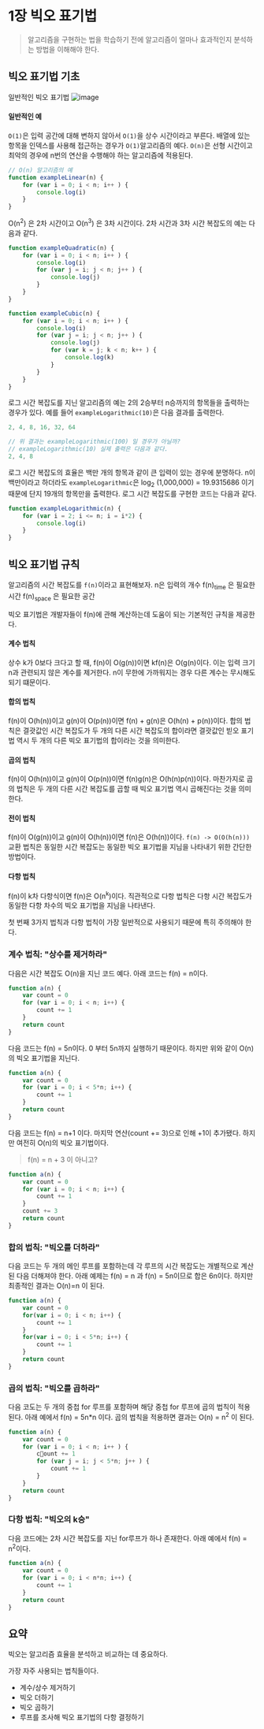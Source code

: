 # 1장 빅오 표기법

> 알고리즘을 구현하는 법을 학습하기 전에 알고리즘이 얼마나 효과적인지 분석하는 방법을 이해해야 한다.

## 빅오 표기법 기초

일반적인 빅오 표기법
![image](./images/20250916125727.png)

#### 일반적인 예

`O(1)`은 입력 공간에 대해 변하지 않아서 `O(1)`을 상수 시간이라고 부른다. 배열에 있는 항목을 인덱스를 사용해 접근하는 경우가 `O(1)`알고리즘의 예다.
`O(n)`은 선형 시간이고 최악의 경우에 n번의 연산을 수행해야 하는 알고리즘에 적용된다.
```js
// O(n) 알고리즘의 예
function exampleLinear(n) {
	for (var i = 0; i < n; i++ ) {
		console.log(i)
	}
}
```

O(n<sup>2</sup>) 은 2차 시간이고 O(n<sup>3</sup>) 은 3차 시간이다. 2차 시간과 3차 시간 복잡도의 예는 다음과 같다.
```js
function exampleQuadratic(n) {
	for (var i = 0; i < n; i++ ) {
		console.log(i)
		for (var j = i; j < n; j++ ) {
			console.log(j)
		}
	}
}
```

```js
function exampleCubic(n) {
	for (var i = 0; i < n; i++ ) {
		console.log(i)
		for (var j = i; j < n; j++ ) {
			console.log(j)
			for (var k = j; k < n; k++ ) {
				console.log(k)
			}
		}
	}
}
```

로그 시간 복잡도를 지닌 알고리즘의 예는 2의 2승부터 n승까지의 항목들을 출력하는 경우가 있다. 예를 들어 `exampleLogarithmic(10)`은 다음 결과를 출력한다.
```js
2, 4, 8, 16, 32, 64

// 위 결과는 exampleLogarithmic(100) 일 경우가 아닐까?
// exampleLogarithmic(10) 실제 출력은 다음과 같다.
2, 4, 8
```

로그 시간 복잡도의 효율은 백만 개의 항목과 같이 큰 입력이 있는 경우에 분명하다.
n이 백만이라고 하더라도 `exampleLogarithmic`은 log<sub>2</sub> (1,000,000) = 19.9315686 이기 때문에 단지 19개의 항목만을 출력한다.
로그 시간 복잡도를 구현한 코드는 다음과 같다.
```js
function exampleLogarithmic(n) {
	for (var i = 2; i <= n; i = i*2) {
		console.log(i)
	}
}
```

## 빅오 표기법 규칙
알고리즘의 시간 복잡도를 `f(n)`이라고 표현해보자. 
n은 입력의 개수
f(n)<sub>time</sub> 은 필요한 시간
f(n)<sub>space</sub> 은 필요한 공간

빅오 표기법은 개발자들이 f(n)에 관해 계산하는데 도움이 되는 기본적인 규칙을 제공한다.
#### 계수 법칙
상수 k가 0보다 크다고 할 때, f(n)이 O(g(n))이면 kf(n)은 O(g(n)이다.
이는 입력 크기 n과 관련되지 않은 계수를 제거한다. n이 무한에 가까워지는 경우 다른 계수는 무시해도 되기 떄문이다.
#### 합의 법칙
f(n)이 O(h(n))이고 g(n)이 O(p(n))이면 f(n) + g(n)은 O(h(n) + p(n))이다.
합의 법칙은 결괏값인 시간 복잡도가 두 개의 다른 시간 복잡도의 합이라면 결괏값인 빋오 표기법 역시 두 개의 다른 빅오 표기법의 합이라는 것을 의미한다.

#### 곱의 법칙
f(n)이 O(h(n))이고 g(n)이 O(p(n))이면 f(n)g(n)은 O(h(n)p(n))이다.
마찬가지로 곱의 법칙은 두 개의 다른 시간 복잡도를 곱할 때 빅오 표기법 역시 곱해진다는 것을 의미한다.

#### 전이 법칙
f(n)이 O(g(n))이고 g(n)이 O(h(n))이면 f(n)은 O(h(n))이다. `f(n) -> O(O(h(n)))`
교환 법칙은 동일한 시간 복잡도는 동일한 빅오 표기법을 지님을 나타내기 위한 간단한 방법이다.

#### 다항 법칙
f(n)이 k차 다항식이면 f(n)은 O(n<sup>k</sup>)이다. 직관적으로 다항 법칙은 다항 시간 복잡도가 동일한 다항 차수의 빅오 표기법을 지님을 나타낸다.

첫 번째 3가지 법칙과 다항 법칙이 가장 일반적으로 사용되기 때문에 특히 주의해야 한다.

### 계수 법칙: "상수를 제거하라"

다음은 시간 복잡도 O(n)을 지닌 코드 예다. 아래 코드는 f(n) = n이다.
```js
function a(n) {
	var count = 0
	for (var i = 0; i < n; i++) {
		count += 1
	}
	return count
}
```

다음 코드는 f(n) = 5n이다. 0 부터 5n까지 실행하기 때문이다. 하지만 위와 같이 O(n)의 빅오 표기법을 지닌다.
```js
function a(n) {
	var count = 0
	for (var i = 0; i < 5*n; i++) {
		count += 1
	}
	return count
}
```

다음 코드는 f(n) = n+1 이다. 마지막 연산(count += 3)으로 인해 +1이 추가됐다. 하지만 여전히 O(n)의 빅오 표기법이다.
> f(n) = n + 3 이 아니고?
```js
function a(n) {
	var count = 0
	for (var i = 0; i < n; i++) {
		count += 1
	}
	count += 3
	return count
}
```

### 합의 법칙: "빅오를 더하라"

다음 코드는 두 개의 메인 루프를 포함하는데 각 루프의 시간 복잡도는 개별적으로 계산된 다음 더해져야 한다.
아래 예제는 f(n) = n 과 f(n) = 5n이므로 합은 6n이다. 하지만 최종적인 결과는 O(n)=n 이 된다.
```js
function a(n) {
	var count = 0
	for(var i = 0; i < n; i++) {
		count += 1
	}
	for(var i = 0; i < 5*n; i++) {
		count += 1
	}
	return count
}
```

### 곱의 법칙: "빅오를 곱하라"

다음 코도는 두 개의 중첩 for 루프를 포함하며 해당 중첩 for 루프에 곱의 법칙이 적용된다.
아래 예에서 f(n) = 5n\*n 이다. 곱의 법칙을 적용하면 결과는 O(n) = n<sup>2</sup> 이 된다.
```js
function a(n) {
	var count = 0
	for (var i = 0; i < n; i++ ) {
		count += 1
		for (var j = i; j < 5*n; j++ ) {
			count += 1
		}
	}
	return count
}
```

### 다항 법칙: "빅오의 k승"

다음 코드에는 2차 시간 복잡도를 지닌 for루프가 하나 존재한다.
아래 예에서 f(n) = n<sup>2</sup>이다. 
```js
function a(n) {
	var count = 0
	for (var i = 0; i < n*n; i++) {
		count += 1
	}
	return count
}
```

## 요약
빅오는 알고리즘 효율을 분석하고 비교하는 데 중요하다.

가장 자주 사용되는 법칙들이다.
- 계수/상수 제거하기
- 빅오 더하기
- 빅오 곱하기
- 루프를 조사해 빅오 표기법의 다항 결정하기

